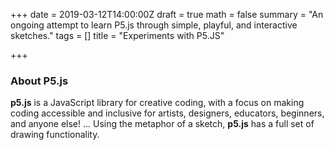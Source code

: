 +++
date = 2019-03-12T14:00:00Z
draft = true
math = false
summary = "An ongoing attempt to learn P5.js through simple, playful, and interactive sketches."
tags = []
title = "Experiments with P5.JS"

+++
### About P5.js

**p5.js** is a JavaScript library for creative coding, with a focus on making coding accessible and inclusive for artists, designers, educators, beginners, and anyone else! ... Using the metaphor of a sketch, **p5.js** has a full set of drawing functionality.
